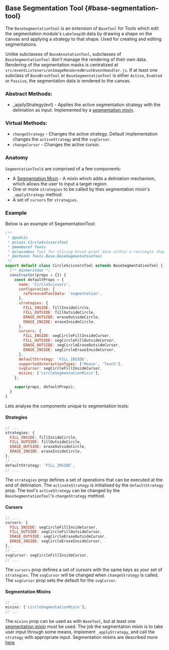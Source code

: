 ## Base Segmentation Tool {#base-segmentation-tool}

The `BaseSegmentationTool` is an extension of `BaseTool` for Tools which edit the segmentation module's `Labelmap3D` data by drawing a shape on the canvas and applying a strategy to that shape. Used for creating and editing segmentations.

Unlike subclasses of `BaseAnnotationTool`, subclasses of `BaseSegmentationTool` don't manage the rendering of their own data.
Rendering of the segmentation masks is centralized at `src/eventListeners/onImageRenderedBrushEventHandler.js`.
If at least one subclass of `BaseBrushTool` or `BaseSegmentationTool` is either `Active`, `Enabled` or `Passive`, the segmentation data is rendered to the canvas.

### Abstract Methods:

- \_applyStrategy(evt) - Applies the active segmentation strategy with the deliniation as input. Implemented by a [segmentation mixin](../tool-mixins/index.md#segmentation-mixins).

### Virtual Methods:

- `changeStrategy` - Changes the active strategy. Default implementation changes the `activeStrategy` and the `svgCursor`.
- `changeCursor` - Changes the active cursor.

### Anatomy

`SegmentationTool`s are comprised of a few components:

- A [Segmentation Mixin](../tool-mixins/index.md#segmentation-mixins) - A mixin which adds a deliniation mechanism, which allows the user to input a target region.
- One or more `strategies` to be called by thes segmentation mixin's `_applyStrategy` method.
- A set of `cursors` for `strategies`.

### Example

Below is an example of SegementationTool:

```js
/**
 * @public
 * @class CircleScissorsTool
 * @memberof Tools
 * @classdesc Tool for slicing brush pixel data within a rectangle shape
 * @extends Tools.Base.BaseSegmentationTool
 */
export default class CircleScissorsTool extends BaseSegmentationTool {
  /** @inheritdoc */
  constructor(props = {}) {
    const defaultProps = {
      name: 'CircleScissors',
      configuration: {
        referencedToolData: 'segmentation',
      },
      strategies: {
        FILL_INSIDE: fillInsideCircle,
        FILL_OUTSIDE: fillOutsideCircle,
        ERASE_OUTSIDE: eraseOutsideCircle,
        ERASE_INSIDE: eraseInsideCircle,
      },
      cursors: {
        FILL_INSIDE: segCircleFillInsideCursor,
        FILL_OUTSIDE: segCircleFillOutsideCursor,
        ERASE_OUTSIDE: segCircleEraseOutsideCursor,
        ERASE_INSIDE: segCircleEraseInsideCursor,
      },
      defaultStrategy: 'FILL_INSIDE',
      supportedInteractionTypes: ['Mouse', 'Touch'],
      svgCursor: segCircleFillInsideCursor,
      mixins: ['circleSegmentationMixin'],
    };

    super(props, defaultProps);
  }
}
```

Lets analyse the components unique to segmentation tools:

#### Strategies

```js
// ...
strategies: {
  FILL_INSIDE: fillInsideCircle,
  FILL_OUTSIDE: fillOutsideCircle,
  ERASE_OUTSIDE: eraseOutsideCircle,
  ERASE_INSIDE: eraseInsideCircle,
},
// ...
defaultStrategy: 'FILL_INSIDE',
// ...
```

The `strategies` prop defines a set of operations that can be executed at the end of deliniation. The `activateStrategy` is initialised by the `defaultStrategy` prop. The tool's `activeStrategy` can be changed by the `BaseSegmentationTool`'s `changeStrategy` method.

#### Cursors

```js
// ...
cursors: {
  FILL_INSIDE: segCircleFillInsideCursor,
  FILL_OUTSIDE: segCircleFillOutsideCursor,
  ERASE_OUTSIDE: segCircleEraseOutsideCursor,
  ERASE_INSIDE: segCircleEraseInsideCursor,
},
// ...
svgCursor: segCircleFillInsideCursor,
// ...
```

The `cursors` prop defines a set of cursors with the same keys as your set of `strategies`. The `svgCursor` will be changed when `changeStrategy` is called. The `svgCursor` prop sets the default for the `svgCursor`.

#### Segmentation Mixins

```js
// ...
mixins: ['circleSegmentationMixin'];
// ...
```

The `mixins` prop can be used as with `BaseTool`, but at least one [segmentation mixin](../tool-mixins/index.md#segmentation-mixins) must be used. The job the segmentation mixin is to take user input through some means, implement `_applyStrategy`, and call the `strategy` with appropriate input. Segmentation mixins are described more [here](../tool-mixins/index.md#segmentation-mixins)
